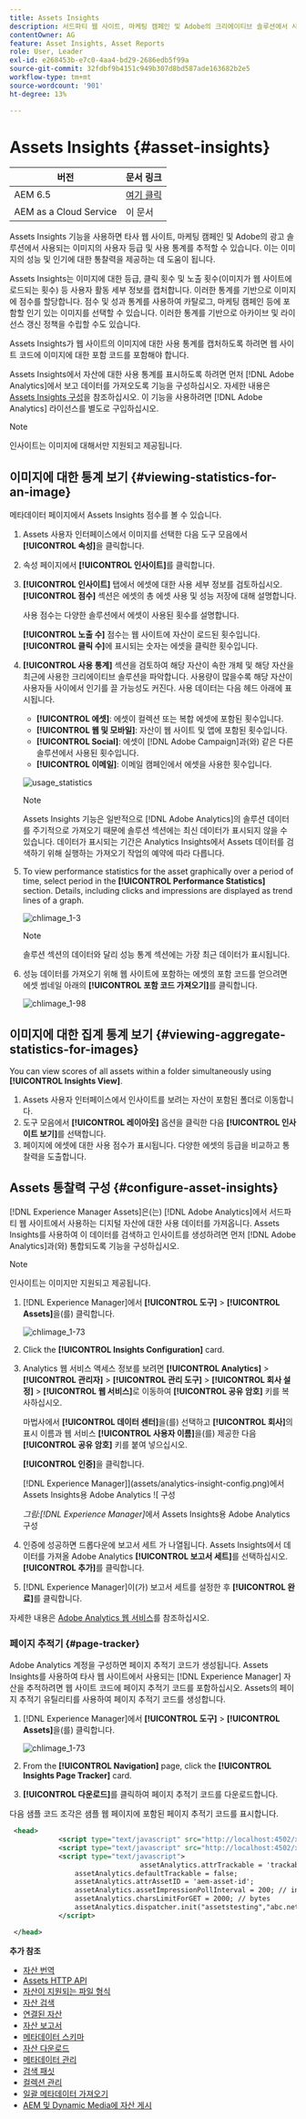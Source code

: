 ```yaml
---
title: Assets Insights
description: 서드파티 웹 사이트, 마케팅 캠페인 및 Adobe의 크리에이티브 솔루션에서 사용되는 이미지의 사용자 등급 및 사용 통계를 추적합니다.
contentOwner: AG
feature: Asset Insights, Asset Reports
role: User, Leader
exl-id: e268453b-e7c0-4aa4-bd29-2686edb5f99a
source-git-commit: 32fdbf9b4151c949b307d8bd587ade163682b2e5
workflow-type: tm+mt
source-wordcount: '901'
ht-degree: 13%

---
```


# Assets Insights {#asset-insights}

| 버전 | 문서 링크 |
| -------- | ---------------------------- |
| AEM 6.5 | [여기 클릭](https://experienceleague.adobe.com/docs/experience-manager-65/assets/managing/asset-insights.html?lang=en) |
| AEM as a Cloud Service | 이 문서 |

Assets Insights 기능을 사용하면 타사 웹 사이트, 마케팅 캠페인 및 Adobe의 광고 솔루션에서 사용되는 이미지의 사용자 등급 및 사용 통계를 추적할 수 있습니다. 이는 이미지의 성능 및 인기에 대한 통찰력을 제공하는 데 도움이 됩니다.

Assets Insights는 이미지에 대한 등급, 클릭 횟수 및 노출 횟수(이미지가 웹 사이트에 로드되는 횟수) 등 사용자 활동 세부 정보를 캡처합니다. 이러한 통계를 기반으로 이미지에 점수를 할당합니다. 점수 및 성과 통계를 사용하여 카탈로그, 마케팅 캠페인 등에 포함할 인기 있는 이미지를 선택할 수 있습니다. 이러한 통계를 기반으로 아카이브 및 라이선스 갱신 정책을 수립할 수도 있습니다.

Assets Insights가 웹 사이트의 이미지에 대한 사용 통계를 캡처하도록 하려면 웹 사이트 코드에 이미지에 대한 포함 코드를 포함해야 합니다.

Assets Insights에서 자산에 대한 사용 통계를 표시하도록 하려면 먼저 [!DNL Adobe Analytics]에서 보고 데이터를 가져오도록 기능을 구성하십시오. 자세한 내용은 [Assets Insights 구성](#configure-asset-insights)을 참조하십시오. 이 기능을 사용하려면 [!DNL Adobe Analytics] 라이선스를 별도로 구입하십시오.

>[!NOTE]
>
>인사이트는 이미지에 대해서만 지원되고 제공됩니다.

## 이미지에 대한 통계 보기 {#viewing-statistics-for-an-image}

메타데이터 페이지에서 Assets Insights 점수를 볼 수 있습니다.

1. Assets 사용자 인터페이스에서 이미지를 선택한 다음 도구 모음에서 **[!UICONTROL 속성]**&#x200B;을 클릭합니다.
1. 속성 페이지에서 **[!UICONTROL 인사이트]**&#x200B;를 클릭합니다.
1. **[!UICONTROL 인사이트]** 탭에서 에셋에 대한 사용 세부 정보를 검토하십시오. **[!UICONTROL 점수]** 섹션은 에셋의 총 에셋 사용 및 성능 저장에 대해 설명합니다.

   사용 점수는 다양한 솔루션에서 에셋이 사용된 횟수를 설명합니다.

   **[!UICONTROL 노출 수]** 점수는 웹 사이트에 자산이 로드된 횟수입니다. **[!UICONTROL 클릭 수]**&#x200B;에 표시되는 숫자는 에셋을 클릭한 횟수입니다.

1. **[!UICONTROL 사용 통계]** 섹션을 검토하여 해당 자산이 속한 개체 및 해당 자산을 최근에 사용한 크리에이티브 솔루션을 파악합니다. 사용량이 많을수록 해당 자산이 사용자들 사이에서 인기를 끌 가능성도 커진다. 사용 데이터는 다음 헤드 아래에 표시됩니다.

   * **[!UICONTROL 에셋]**: 에셋이 컬렉션 또는 복합 에셋에 포함된 횟수입니다.
   * **[!UICONTROL 웹 및 모바일]**: 자산이 웹 사이트 및 앱에 포함된 횟수입니다.
   * **[!UICONTROL Social]**: 에셋이 [!DNL Adobe Campaign]과(와) 같은 다른 솔루션에서 사용된 횟수입니다.
   * **[!UICONTROL 이메일]**: 이메일 캠페인에서 에셋을 사용한 횟수입니다.

   ![usage_statistics](assets/usage_statistics.png)

   >[!NOTE]
   >
   >Assets Insights 기능은 일반적으로 [!DNL Adobe Analytics]의 솔루션 데이터를 주기적으로 가져오기 때문에 솔루션 섹션에는 최신 데이터가 표시되지 않을 수 있습니다. 데이터가 표시되는 기간은 Analytics Insights에서 Assets 데이터를 검색하기 위해 실행하는 가져오기 작업의 예약에 따라 다릅니다.

1. To view performance statistics for the asset graphically over a period of time, select period in the **[!UICONTROL Performance Statistics]** section. Details, including clicks and impressions are displayed as trend lines of a graph.

   ![chlimage_1-3](assets/chlimage_1-3.jpeg)

   >[!NOTE]
   >
   >솔루션 섹션의 데이터와 달리 성능 통계 섹션에는 가장 최근 데이터가 표시됩니다.

1. 성능 데이터를 가져오기 위해 웹 사이트에 포함하는 에셋의 포함 코드를 얻으려면 에셋 썸네일 아래의 **[!UICONTROL 포함 코드 가져오기]**&#x200B;를 클릭합니다. <!-- For more information on how to include your Embed code in third-party web pages, see [Using Page Tracker and Embed code in web pages](/help/assets/use-page-tracker.md). -->

   ![chlimage_1-98](assets/chlimage_1-98.png)

## 이미지에 대한 집계 통계 보기 {#viewing-aggregate-statistics-for-images}

You can view scores of all assets within a folder simultaneously using **[!UICONTROL Insights View]**.

1. Assets 사용자 인터페이스에서 인사이트를 보려는 자산이 포함된 폴더로 이동합니다.
1. 도구 모음에서 **[!UICONTROL 레이아웃]** 옵션을 클릭한 다음 **[!UICONTROL 인사이트 보기]**&#x200B;를 선택합니다.
1. 페이지에 에셋에 대한 사용 점수가 표시됩니다. 다양한 에셋의 등급을 비교하고 통찰력을 도출합니다.

<!-- TBD: Commenting as Web Console is not available. Document the appropriate OSGi config method if available in CS.

## Schedule background job {#scheduling-background-job}

Assets Insights fetches usage data for assets from Adobe Analytics report suites in a periodic manner. By default, Assets Insights runs a background job every 24 hours at 2 AM to the fetch data. However, you can modify both the frequency and the time by configuring the **[!UICONTROL Adobe CQ DAM Asset Performance Report Sync Job]** service from the web console.

1. Click the [!DNL Experience Manager] logo, and go to **[!UICONTROL Tools]** > **[!UICONTROL Operations]** > **[!UICONTROL Web Console]**.
1. Open the **[!UICONTROL Adobe CQ DAM Asset Performance Report Sync Job]** service configuration.

   ![chlimage_1-99](assets/chlimage_1-99.png)

1. Specify the desired scheduler frequency and the start time for the job in the property scheduler expression. Save the changes.
-->

## Assets 통찰력 구성 {#configure-asset-insights}

[!DNL Experience Manager Assets]은(는) [!DNL Adobe Analytics]에서 서드파티 웹 사이트에서 사용하는 디지털 자산에 대한 사용 데이터를 가져옵니다. Assets Insights를 사용하여 이 데이터를 검색하고 인사이트를 생성하려면 먼저 [!DNL Adobe Analytics]과(와) 통합되도록 기능을 구성하십시오.

>[!NOTE]
>
>인사이트는 이미지만 지원되고 제공됩니다.

1. [!DNL Experience Manager]에서 **[!UICONTROL 도구]** > **[!UICONTROL Assets]**&#x200B;을(를) 클릭합니다.

   ![chlimage_1-73](assets/chlimage_1-73.png)

1. Click the **[!UICONTROL Insights Configuration]** card.

1. Analytics 웹 서비스 액세스 정보를 보려면 **[!UICONTROL Analytics]** > **[!UICONTROL 관리자]** > **[!UICONTROL 관리 도구]** > **[!UICONTROL 회사 설정]** > **[!UICONTROL 웹 서비스]**&#x200B;로 이동하여 **[!UICONTROL 공유 암호]** 키를 복사하십시오.

   마법사에서 **[!UICONTROL 데이터 센터]**&#x200B;을(를) 선택하고 **[!UICONTROL 회사]**&#x200B;의 표시 이름과 웹 서비스 **[!UICONTROL 사용자 이름]**&#x200B;을(를) 제공한 다음 **[!UICONTROL 공유 암호]** 키를 붙여 넣으십시오.

   **[!UICONTROL 인증]**&#x200B;을 클릭합니다.

   [!DNL Experience Manager]](assets/analytics-insight-config.png)에서 Assets Insights용 Adobe Analytics ![ 구성

   *그림:[!DNL Experience Manager]*&#x200B;에서 Assets Insights용 Adobe Analytics 구성

1. 인증에 성공하면 드롭다운에 보고서 세트 가 나열됩니다. Assets Insights에서 데이터를 가져올 Adobe Analytics **[!UICONTROL 보고서 세트]**&#x200B;를 선택하십시오. **[!UICONTROL 추가]**&#x200B;를 클릭합니다.

1. [!DNL Experience Manager]이(가) 보고서 세트를 설정한 후 **[!UICONTROL 완료]**&#x200B;를 클릭합니다.

자세한 내용은 [Adobe Analytics 웹 서비스](https://experienceleague.adobe.com/docs/analytics/admin/company-settings/web-services-admin.html#api-access-information)를 참조하십시오.

### 페이지 추적기 {#page-tracker}

Adobe Analytics 계정을 구성하면 페이지 추적기 코드가 생성됩니다. Assets Insights를 사용하여 타사 웹 사이트에서 사용되는 [!DNL Experience Manager] 자산을 추적하려면 웹 사이트 코드에 페이지 추적기 코드를 포함하십시오. Assets의 페이지 추적기 유틸리티를 사용하여 페이지 추적기 코드를 생성합니다. <!--  For more information on how to include your Page Tracker code in third-party web pages, see [Using Page Tracker and Embed code in web pages](/help/assets/use-page-tracker.md). -->

1. [!DNL Experience Manager]에서 **[!UICONTROL 도구]** > **[!UICONTROL Assets]**&#x200B;을(를) 클릭합니다.

   ![chlimage_1-73](assets/chlimage_1-73.png)

1. From the **[!UICONTROL Navigation]** page, click the **[!UICONTROL Insights Page Tracker]** card.
1. **[!UICONTROL 다운로드]**&#x200B;를 클릭하여 페이지 추적기 코드를 다운로드합니다.

<!--
Add page tracker code, CQDOC-18045, 30/07/2021
-->
다음 샘플 코드 조각은 샘플 웹 페이지에 포함된 페이지 추적기 코드를 표시합니다.

```xml
 <head>
            <script type="text/javascript" src="http://localhost:4502/xxxx/etc.clientlibs/dam/clientlibs/sitecatalyst/appmeasurement.js"></script>
            <script type="text/javascript" src="http://localhost:4502/xxxx/etc.clientlibs/dam/clientlibs/foundation/assetinsights/pagetracker.js"></script>
            <script type="text/javascript">
                                assetAnalytics.attrTrackable = 'trackable';
                assetAnalytics.defaultTrackable = false;
                assetAnalytics.attrAssetID = 'aem-asset-id';
                assetAnalytics.assetImpressionPollInterval = 200; // interval in millis
                assetAnalytics.charsLimitForGET = 2000; // bytes
                assetAnalytics.dispatcher.init("assetstesting","abc.net","bee","list1","eVar3","event8","event7");
            </script>

 </head>
```



<!--

## Using demo package for Assets Insights {#using-demo-package-for-asset-insights}

Using the demo package, you can enable Adobe Assets Insights to capture data from and generate insights for a sample web page.

1. Configure Assets Insights using the instructions in [Configure Assets Insights](#configure-asset-insights).
1. Download the sample [!DNL Experience Manager Assets] package from below and install the package from CRXDE package manager.

   [Get File](assets/insightsdemo.zip)

1. Download the ZIP file containing the sample web page from below and extract on your local file system.

   [Get File](assets/demosite.zip)

1. Click the web page to open it in the web browser.

   >[!CAUTION]
   >
   >Web Page is configured to load asset from the localhost server . In case your server is running somewhere else change server address from localhost to server address in the HTML content of the web page.

   >[!NOTE]
   >
   >The external web page can be in [!DNL Experience Manager] itself.

-->

**추가 참조**

* [자산 번역](translate-assets.md)
* [Assets HTTP API](mac-api-assets.md)
* [자산이 지원되는 파일 형식](file-format-support.md)
* [자산 검색](search-assets.md)
* [연결된 자산](use-assets-across-connected-assets-instances.md)
* [자산 보고서](asset-reports.md)
* [메타데이터 스키마](metadata-schemas.md)
* [자산 다운로드](download-assets-from-aem.md)
* [메타데이터 관리](manage-metadata.md)
* [검색 패싯](search-facets.md)
* [컬렉션 관리](manage-collections.md)
* [일괄 메타데이터 가져오기](metadata-import-export.md)
* [AEM 및 Dynamic Media에 자산 게시](/help/assets/publish-assets-to-aem-and-dm.md)
